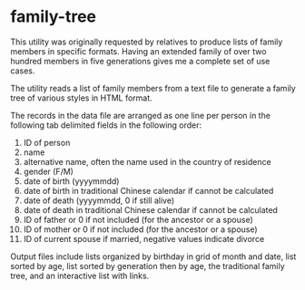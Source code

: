 # family-tree

This utility was originally requested by relatives to produce lists of family members in specific formats. Having an extended family of over two hundred members in five generations gives me a complete set of use cases.

The utility reads a list of family members from a text file to generate a family tree of various styles in HTML format.

The records in the data file are arranged as one line per person in the following tab delimited fields in the following order:
 1. ID of person
 2. name
 3. alternative name, often the name used in the country of residence
 4. gender (F/M)
 5. date of birth (yyyymmdd)
 6. date of birth in traditional Chinese calendar if cannot be calculated
 7. date of death (yyyymmdd, 0 if still alive)
 8. date of death in traditional Chinese calendar if cannot be calculated
 9. ID of father or 0 if not included (for the ancestor or a spouse)
10. ID of mother or 0 if not included (for the ancestor or a spouse)
11. ID of current spouse if married, negative values indicate divorce

Output files include lists organized by birthday in grid of month and date, list sorted by age, list sorted by generation then by age, the traditional family tree, and an interactive list with links.
